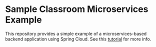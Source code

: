 # Sample Classroom Microservices Example

This repository provides a simple example of a microservices-based backend application using Spring Cloud. See this [tutorial](https://john-amiscaray.io/student-microservices-api) for more info.
